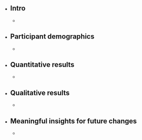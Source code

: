 -   Intro
    -----

    -   

-   Participant demographics
    ------------------------

    -   

-   Quantitative results
    --------------------

    -   

-   Qualitative results
    -------------------

    -   

-   Meaningful insights for future changes
    --------------------------------------

    -   
